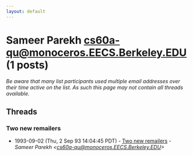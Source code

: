 ```yaml
---
layout: default
---
```


# Sameer Parekh <cs60a-qu@monoceros.EECS.Berkeley.EDU> (1 posts)

_Be aware that many list participants used multiple email addresses over their time active on the list. As such this page may not contain all threads available._

## Threads

### Two new remailers
+ 1993-09-02 (Thu, 2 Sep 93 14:04:45 PDT) - [Two new remailers](/archive/1993/09/55e3e8abd858b5be618a06be209a56b51d610715d9e9f00bd226e2ff789cc105) - _Sameer Parekh \<cs60a-qu@monoceros.EECS.Berkeley.EDU\>_

